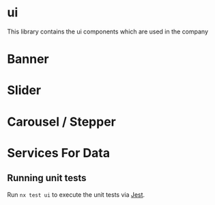 # ui

This library contains the ui components which are used in the company

# Banner 
# Slider 
# Carousel / Stepper
# Services For Data

## Running unit tests

Run `nx test ui` to execute the unit tests via [Jest](https://jestjs.io).
